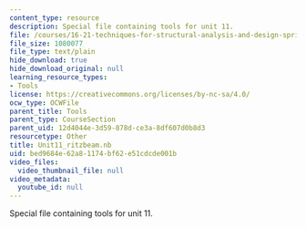 ```yaml
---
content_type: resource
description: Special file containing tools for unit 11.
file: /courses/16-21-techniques-for-structural-analysis-and-design-spring-2005/bed9684e62a81174bf62e51cdcde001b_Unit11_ritzbeam.nb
file_size: 1080077
file_type: text/plain
hide_download: true
hide_download_original: null
learning_resource_types:
- Tools
license: https://creativecommons.org/licenses/by-nc-sa/4.0/
ocw_type: OCWFile
parent_title: Tools
parent_type: CourseSection
parent_uid: 12d4044e-3d59-878d-ce3a-8df607d0b8d3
resourcetype: Other
title: Unit11_ritzbeam.nb
uid: bed9684e-62a8-1174-bf62-e51cdcde001b
video_files:
  video_thumbnail_file: null
video_metadata:
  youtube_id: null
---
```

Special file containing tools for unit 11.